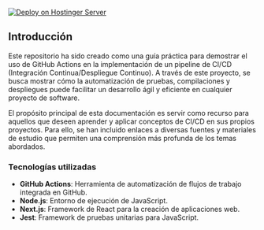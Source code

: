 [![Deploy on Hostinger Server](https://github.com/rchiarino/cicd-demo/actions/workflows/actions101.yml/badge.svg)](https://github.com/rchiarino/cicd-demo/actions/workflows/actions101.yml)

## Introducción

Este repositorio ha sido creado como una guía práctica para demostrar el uso de GitHub Actions en la implementación de un pipeline de CI/CD (Integración Continua/Despliegue Continuo). A través de este proyecto, se busca mostrar cómo la automatización de pruebas, compilaciones y despliegues puede facilitar un desarrollo ágil y eficiente en cualquier proyecto de software.

El propósito principal de esta documentación es servir como recurso para aquellos que deseen aprender y aplicar conceptos de CI/CD en sus propios proyectos. Para ello, se han incluido enlaces a diversas fuentes y materiales de estudio que permiten una comprensión más profunda de los temas abordados.

### Tecnologías utilizadas

- **GitHub Actions**: Herramienta de automatización de flujos de trabajo integrada en GitHub.
- **Node.js**: Entorno de ejecución de JavaScript.
- **Next.js**: Framework de React para la creación de aplicaciones web.
- **Jest**: Framework de pruebas unitarias para JavaScript.
